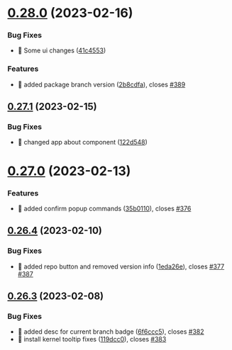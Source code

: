 # [0.28.0](https://github.com/oguzkaganeren/manjaro-starter/compare/v0.27.1...v0.28.0) (2023-02-16)


### Bug Fixes

* 🐛 Some ui changes ([41c4553](https://github.com/oguzkaganeren/manjaro-starter/commit/41c4553062d5002d88aedb245496d0d8c93e70ad))


### Features

* 🎸 added package branch version ([2b8cdfa](https://github.com/oguzkaganeren/manjaro-starter/commit/2b8cdfa0c69a2ff4fb1847cfedf900928217b8cb)), closes [#389](https://github.com/oguzkaganeren/manjaro-starter/issues/389)



## [0.27.1](https://github.com/oguzkaganeren/manjaro-starter/compare/v0.27.0...v0.27.1) (2023-02-15)


### Bug Fixes

* 🐛 changed app about component ([122d548](https://github.com/oguzkaganeren/manjaro-starter/commit/122d548a87c93e68f0cf1aeffbcdaab79e2e2e6a))



# [0.27.0](https://github.com/oguzkaganeren/manjaro-starter/compare/v0.26.4...v0.27.0) (2023-02-13)


### Features

* 🎸 added confirm popup commands ([35b0110](https://github.com/oguzkaganeren/manjaro-starter/commit/35b01108e34f72a30cf7c334a3e220161dce63b7)), closes [#376](https://github.com/oguzkaganeren/manjaro-starter/issues/376)



## [0.26.4](https://github.com/oguzkaganeren/manjaro-starter/compare/v0.26.3...v0.26.4) (2023-02-10)


### Bug Fixes

* 🐛 added repo button and removed version info ([1eda26e](https://github.com/oguzkaganeren/manjaro-starter/commit/1eda26e403989799c54e0ef86e3a7385f607a5cc)), closes [#377](https://github.com/oguzkaganeren/manjaro-starter/issues/377) [#387](https://github.com/oguzkaganeren/manjaro-starter/issues/387)



## [0.26.3](https://github.com/oguzkaganeren/manjaro-starter/compare/v0.26.2...v0.26.3) (2023-02-08)


### Bug Fixes

* 🐛 added desc for current branch badge ([6f6ccc5](https://github.com/oguzkaganeren/manjaro-starter/commit/6f6ccc5e2bd07a151348d09de15d546c302cc53e)), closes [#382](https://github.com/oguzkaganeren/manjaro-starter/issues/382)
* 🐛 install kernel tooltip fixes ([119dcc0](https://github.com/oguzkaganeren/manjaro-starter/commit/119dcc0cffdddc0e3c92aacb11942f04c778ea20)), closes [#383](https://github.com/oguzkaganeren/manjaro-starter/issues/383)



